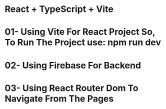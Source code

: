 # React + TypeScript + Vite

# 01- Using Vite For React Project So, To Run The Project use: npm run dev

# 02- Using Firebase For Backend

# 03- Using React Router Dom To Navigate From The Pages
